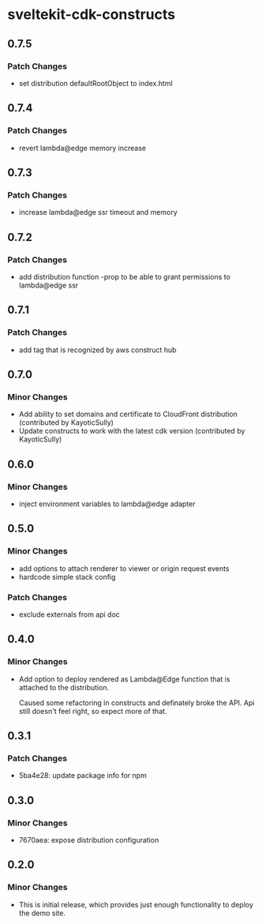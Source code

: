 # sveltekit-cdk-constructs

## 0.7.5

### Patch Changes

- set distribution defaultRootObject to index.html

## 0.7.4

### Patch Changes

- revert lambda@edge memory increase

## 0.7.3

### Patch Changes

- increase lambda@edge ssr timeout and memory

## 0.7.2

### Patch Changes

- add distribution function -prop to be able to grant permissions to lambda@edge ssr

## 0.7.1

### Patch Changes

- add tag that is recognized by aws construct hub

## 0.7.0

### Minor Changes

- Add ability to set domains and certificate to CloudFront distribution (contributed by KayoticSully)
- Update constructs to work with the latest cdk version (contributed by KayoticSully)

## 0.6.0

### Minor Changes

- inject environment variables to lambda@edge adapter

## 0.5.0

### Minor Changes

- add options to attach renderer to viewer or origin request events
- hardcode simple stack config

### Patch Changes

- exclude externals from api doc

## 0.4.0

### Minor Changes

- Add option to deploy rendered as Lambda@Edge function that is
  attached to the distribution.

  Caused some refactoring in constructs and definately broke the API.
  Api still doesn't feel right, so expect more of that.

## 0.3.1

### Patch Changes

- 5ba4e28: update package info for npm

## 0.3.0

### Minor Changes

- 7670aea: expose distribution configuration

## 0.2.0

### Minor Changes

- This is initial release, which provides just enough functionality to deploy the demo site.
